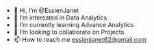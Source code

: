 - 👋 Hi, I’m @EssienJanet
- 👀 I’m interested in Data Analytics
- 🌱 I’m currently learning Advance Analytics
- 💞️ I’m looking to collaborate on Projects
- 📫 How to reach me essienjanet62@gmail.com

<!---
EssienJanet/EssienJanet is a ✨ special ✨ repository because its `README.md` (this file) appears on your GitHub profile.
You can click the Preview link to take a look at your changes.
--->
